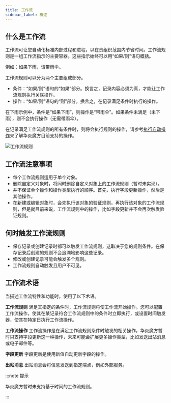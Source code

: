 ```yaml
---
title: 工作流
sidebar_label: 概述
---
```


## 什么是工作流

工作流可让您自动化标准内部过程和进程，以在贵组织范围内节省时间。工作流规则是一组工作流指示的主要容器。这些指示始终可以用“如果/则”语句概括。

例如：如果下雨，请带雨伞。

工作流规则可以分为两个主要组成部分。

- 条件：“如果/则”语句的“如果”部分。换言之，记录内容必须为真，才能让工作流规则执行关联操作。
- 操作：“如果/则”语句的“则”部分。换言之，在记录满足条件时执行的操作。

在下雨示例中，条件是“如果下雨”，则操作是“带雨伞”。如果条件未满足（未下雨），则不会执行操作（无需带雨伞）。

在记录满足工作流规则的所有条件时，则将会执行规则的操作，请参考[执行自动操作](/help/auto_actions/summary)来了解华炎魔方目前支持的操作。

![工作流规则](/assets/help/auto_workflow/工作流规则.png)

## 工作流注意事项

- 每个工作流规则适用于单个对象。
- 删除自定义对象时，将同时删除自定义对象上的工作流规则（暂时未实现）。
- 并不保证单个操作和操作类型执行的顺序。首先，执行字段更新操作，然后是其他操作。
- 在新建或编辑对象时，会先执行该对象的验证规则，再执行该对象的工作流规则，但是就目前来说，工作流规则中的操作，比如字段更新并不会再次触发验证规则。

## 何时触发工作流规则

- 保存记录或创建记录时都可以触发工作流规则，这取决于您的规则条件。在保存记录后创建的规则不会追溯地影响这些记录。
- 修改或创建记录可能会触发多个规则。
- 工作流规则自动触发且用户不可见。

## 工作流术语

当描述工作流特性和功能时，使用了以下术语。

**工作流规则**
满足其指定的条件时，工作流规则将使工作流开始操作。您可以配置工作流操作，使其在某记录符合工作流规则中的条件时立即执行，或设置时间触发器，使其在特定日执行工作流操作。

**工作流操作**
工作流操作是在满足工作流规则条件时触发的相关操作，华炎魔方暂时只支持字段更新这一种操作，未来可能会扩展更多操作类型，比如发送出站消息或电子邮件等。

**字段更新**
字段更新是使用新值自动更新字段的操作。

**出站消息**
出站消息会将信息发送到指定端点，例如外部服务。

:::note 提示

华炎魔方暂时未支持基于时间的工作流规则。

:::
